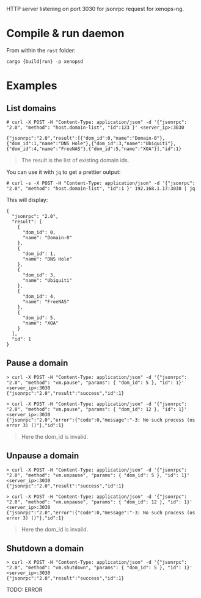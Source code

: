 HTTP server listening on port 3030 for jsonrpc request for xenops-ng.

# Compile & run daemon

From within the `rust` folder:
```
cargo {build|run} -p xenopsd
```

# Examples

## List domains

```
# curl -X POST -H "Content-Type: application/json" -d '{"jsonrpc": "2.0", "method": "host.domain-list", "id":123 }' <server_ip>:3030

{"jsonrpc":"2.0","result":[{"dom_id":0,"name":"Domain-0"},{"dom_id":1,"name":"DNS Hole"},{"dom_id":3,"name":"Ubiquiti"},{"dom_id":4,"name":"FreeNAS"},{"dom_id":5,"name":"XOA"}],"id":1}
```
> The result is the list of existing domain ids.

You can use it with `jq` to get a prettier output:

```
# curl -s -X POST -H "Content-Type: application/json" -d '{"jsonrpc": "2.0", "method": "host.domain-list", "id":1 }' 192.168.1.17:3030 | jq
```

This will display:
```
{
  "jsonrpc": "2.0",
  "result": [
    {
      "dom_id": 0,
      "name": "Domain-0"
    },
    {
      "dom_id": 1,
      "name": "DNS Hole"
    },
    {
      "dom_id": 3,
      "name": "Ubiquiti"
    },
    {
      "dom_id": 4,
      "name": "FreeNAS"
    },
    {
      "dom_id": 5,
      "name": "XOA"
    }
  ],
  "id": 1
}
```

## Pause a domain

```
> curl -X POST -H "Content-Type: application/json" -d '{"jsonrpc": "2.0", "method": "vm.pause", "params": { "dom_id": 5 }, "id": 1}' <server_ip>:3030
{"jsonrpc":"2.0","result":"success","id":1}
```

```
> curl -X POST -H "Content-Type: application/json" -d '{"jsonrpc": "2.0", "method": "vm.pause", "params": { "dom_id": 12 }, "id": 1}' <server_ip>:3030
{"jsonrpc":"2.0","error":{"code":0,"message":"-3: No such process (os error 3) ()"},"id":1}
```
> Here the dom_id is invalid.

## Unpause a domain

```
> curl -X POST -H "Content-Type: application/json" -d '{"jsonrpc": "2.0", "method": "vm.unpause", "params": { "dom_id": 5 }, "id": 1}' <server_ip>:3030
{"jsonrpc":"2.0","result":"success","id":1}
```

```
> curl -X POST -H "Content-Type: application/json" -d '{"jsonrpc": "2.0", "method": "vm.unpause", "params": { "dom_id": 12 }, "id": 1}' <server_ip>:3030
{"jsonrpc":"2.0","error":{"code":0,"message":"-3: No such process (os error 3) ()"},"id":1}
```
> Here the dom_id is invalid.

## Shutdown a domain

```
> curl -X POST -H "Content-Type: application/json" -d '{"jsonrpc": "2.0", "method": "vm.shutdown", "params": { "dom_id": 5 }, "id": 1}' <server_ip>:3030
{"jsonrpc":"2.0","result":"success","id":1}
```

TODO: ERROR
